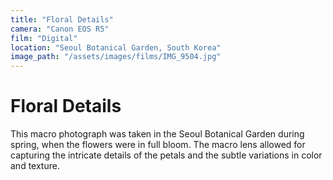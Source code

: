 ```yaml
---
title: "Floral Details"
camera: "Canon EOS R5"
film: "Digital"
location: "Seoul Botanical Garden, South Korea"
image_path: "/assets/images/films/IMG_9504.jpg"
---
```


# Floral Details

This macro photograph was taken in the Seoul Botanical Garden during spring, when the flowers were in full bloom. The macro lens allowed for capturing the intricate details of the petals and the subtle variations in color and texture.
